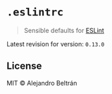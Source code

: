 # `.eslintrc`

> Sensible defaults for [ESLint](https://github.com/eslint/eslint)

Latest revision for version: `0.13.0`

## License

MIT © Alejandro Beltrán
